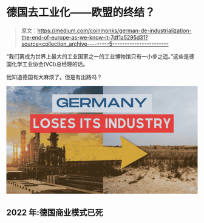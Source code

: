 # 德国去工业化——欧盟的终结？

> 原文：<https://medium.com/coinmonks/german-de-industrialization-the-end-of-europe-as-we-know-it-7df1a5295d31?source=collection_archive---------5----------------------->

“我们离成为世界上最大的工业国家之一的工业博物馆只有一小步之遥。”这些是德国化学工业协会(VCI)总经理的话。

他知道德国有大麻烦了。但是有出路吗？

![](img/3f2431d2358ef3e77abd0a3196cfdbc9.png)

## 2022 年:德国商业模式已死